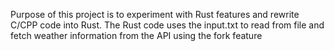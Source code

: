 Purpose of this project is to experiment with Rust features and rewrite C/CPP code into Rust. The Rust code uses the input.txt to read from file
and fetch weather information from the API using the fork feature 
